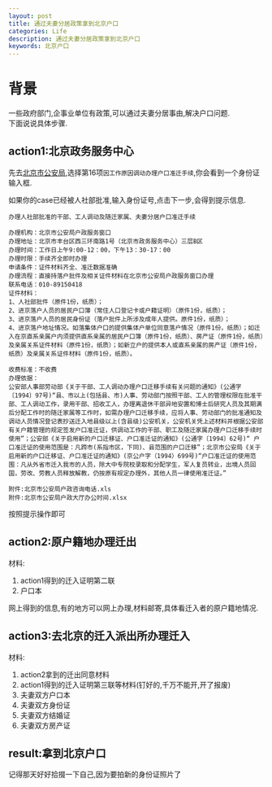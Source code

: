 ```yaml
---
layout: post
title: 通过夫妻分居政策拿到北京户口
categories: Life
description: 通过夫妻分居政策拿到北京户口  
keywords: 北京户口
---
```


# 背景
一些政府部门,企事业单位有政策,可以通过夫妻分居事由,解决户口问题.  
下面说说具体步骤.  

## action1:北京政务服务中心
先去[北京市公安局](https://zwfw.gaj.beijing.gov.cn/rkgl/),选择第16项`因工作原因调动办理户口准迁手续`,你会看到一个身份证输入框.  

如果你的case已经被人社部批准,输入身份证号,点击下一步,会得到提示信息.
```
办理人社部批准的干部、工人调动及随迁家属、夫妻分居户口准迁手续

办理机构：北京市公安局户政服务窗口
办理地址：北京市丰台区西三环南路1号（北京市政务服务中心）三层B区
办理时间：工作日上午9:00-12：00，下午13：30-17：00
办理时限：手续齐全即时办理
申请条件：证件材料齐全、准迁数据准确
办理流程：直接持落户批件及相关证件材料在北京市公安局户政服务窗口办理
联系电话：010-89150418
证件材料：
1、人社部批件（原件1份，纸质）；
2、进京落户人员的居民户口簿（常住人口登记卡或户籍证明）（原件1份，纸质）；
3、进京落户人员的居民身份证（落户批件上所涉及成年人提供。原件1份，纸质）；
4、进京落户地址情况。如落集体户口的提供集体户单位同意落户情况（原件1份，纸质）；如迁入在京直系亲属户内须提供直系亲属的居民户口簿（原件1份，纸质）、房产证（原件1份，纸质）及亲属关系证件材料（原件1份，纸质）；如新立户的提供本人或直系亲属的房产证（原件1份，纸质）及亲属关系证件材料（原件1份，纸质）。

收费标准：不收费
办理依据：
公安部人事部劳动部《关于干部、工人调动办理户口迁移手续有关问题的通知》(公通字〔1994〕97号)“县、市以上(包括县、市)人事、劳动部门按照干部、工人的管理权限在批准干部、工人调动工作，录用干部、招收工人，办理离退休干部异地安置和博士后研究人员及其期满后分配工作时的随迁家属等工作时，如需办理户口迁移手续，应将人事、劳动部门的批准通知及调动人员情况登记表抄送迁入地县级以上(含县级)公安机关，公安机关凭上述材料并根据公安部有关户籍管理的规定签发户口准迁证，供调动工作的干部、职工及随迁家属办理户口迁移手续时使用”；公安部《关于启用新的户口迁移证、户口准迁证的通知》(公通字〔1994〕62号)“ 户口准迁证的使用范围是：凡跨市(系指市区，下同)、县范围的户口迁移”；北京市公安局《关于启用新的户口迁移证、户口准迁证的通知》(京公户字（1994）699号)“户口准迁证的使用范围：凡从外省市迁入我市的人员，除大中专院校录取和分配学生，军人复员转业，出境人员回国，劳改、劳教人员释放解教，仍按原有规定办理外，其他人员一律使用准迁证。”

附件:北京市公安局户政咨询电话.xls
附件:北京市公安局户政大厅办公时间.xlsx
```
按照提示操作即可  

## action2:原户籍地办理迁出
材料:  
1. action1得到的迁入证明第二联  
2. 户口本  
  
网上得到的信息,有的地方可以网上办理,材料邮寄,具体看迁入者的原户籍地情况.  

## action3:去北京的迁入派出所办理迁入
材料:  
1. action2拿到的迁出同意材料  
2. action1得到的迁入证明第三联等材料(钉好的,千万不能开,开了报废)  
3. 夫妻双方户口本  
4. 夫妻双方身份证  
5. 夫妻双方结婚证  
6. 夫妻双方房产证  

## result:拿到北京户口
记得那天好好拾掇一下自己,因为要拍新的身份证照片了
